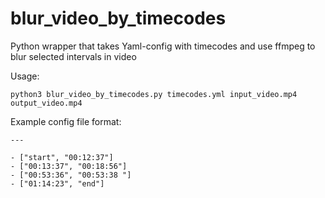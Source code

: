 # blur_video_by_timecodes
Python wrapper that takes Yaml-config with timecodes and use ffmpeg to blur selected intervals in video

Usage:
```
python3 blur_video_by_timecodes.py timecodes.yml input_video.mp4 output_video.mp4
```

Example config file format:
```
---

- ["start", "00:12:37"]
- ["00:13:37", "00:18:56"]
- ["00:53:36", "00:53:38 "]
- ["01:14:23", "end"]
```